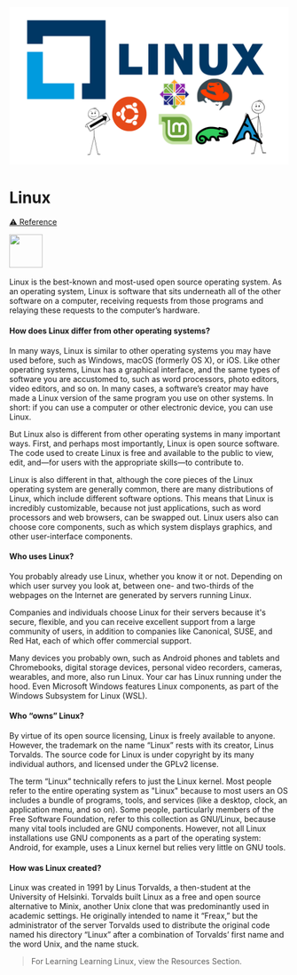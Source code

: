 ![Linux](../assets/images/linux.png)

# Linux

[⚠️ Reference](https://opensource.com/resources/linux)

<img src="https://cdn.jsdelivr.net/gh/devicons/devicon/icons/linux/linux-original.svg" width=60 height=60 />

Linux is the best-known and most-used open source operating system. As an operating system, Linux is software that sits underneath all of the other software on a computer, receiving requests from those programs and relaying these requests to the computer’s hardware.

#### How does Linux differ from other operating systems?

In many ways, Linux is similar to other operating systems you may have used before, such as Windows, macOS (formerly OS X), or iOS. Like other operating systems, Linux has a graphical interface, and the same types of software you are accustomed to, such as word processors, photo editors, video editors, and so on. In many cases, a software’s creator may have made a Linux version of the same program you use on other systems. In short: if you can use a computer or other electronic device, you can use Linux.

But Linux also is different from other operating systems in many important ways. First, and perhaps most importantly, Linux is open source software. The code used to create Linux is free and available to the public to view, edit, and—for users with the appropriate skills—to contribute to.

Linux is also different in that, although the core pieces of the Linux operating system are generally common, there are many distributions of Linux, which include different software options. This means that Linux is incredibly customizable, because not just applications, such as word processors and web browsers, can be swapped out. Linux users also can choose core components, such as which system displays graphics, and other user-interface components.

#### Who uses Linux?

You probably already use Linux, whether you know it or not. Depending on which user survey you look at, between one- and two-thirds of the webpages on the Internet are generated by servers running Linux.

Companies and individuals choose Linux for their servers because it's secure, flexible, and you can receive excellent support from a large community of users, in addition to companies like Canonical, SUSE, and Red Hat, each of which offer commercial support.

Many devices you probably own, such as Android phones and tablets and Chromebooks, digital storage devices, personal video recorders, cameras, wearables, and more, also run Linux. Your car has Linux running under the hood. Even Microsoft Windows features Linux components, as part of the Windows Subsystem for Linux (WSL).

#### Who “owns” Linux?

By virtue of its open source licensing, Linux is freely available to anyone. However, the trademark on the name “Linux” rests with its creator, Linus Torvalds. The source code for Linux is under copyright by its many individual authors, and licensed under the GPLv2 license.

The term “Linux” technically refers to just the Linux kernel. Most people refer to the entire operating system as "Linux" because to most users an OS includes a bundle of programs, tools, and services (like a desktop, clock, an application menu, and so on). Some people, particularly members of the Free Software Foundation, refer to this collection as GNU/Linux, because many vital tools included are GNU components. However, not all Linux installations use GNU components as a part of the operating system: Android, for example, uses a Linux kernel but relies very little on GNU tools.

#### How was Linux created?
Linux was created in 1991 by Linus Torvalds, a then-student at the University of Helsinki. Torvalds built Linux as a free and open source alternative to Minix, another Unix clone that was predominantly used in academic settings. He originally intended to name it “Freax,” but the administrator of the server Torvalds used to distribute the original code named his directory “Linux” after a combination of Torvalds’ first name and the word Unix, and the name stuck.


> For Learning Learning Linux, view the Resources Section.